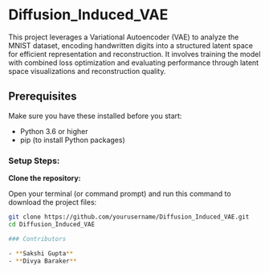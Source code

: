 # Diffusion_Induced_VAE
This project leverages a Variational Autoencoder (VAE) to analyze the MNIST dataset, encoding handwritten digits into a structured latent space for efficient representation and reconstruction. It involves training the model with combined loss optimization and evaluating performance through latent space visualizations and reconstruction quality.


## Prerequisites

Make sure you have these installed before you start:

- Python 3.6 or higher
- pip (to install Python packages)

### Setup Steps:

 **Clone the repository:**

   Open your terminal (or command prompt) and run this command to download the project files:

   ```bash
   git clone https://github.com/yourusername/Diffusion_Induced_VAE.git
   cd Diffusion_Induced_VAE

### Contributors

- **Sakshi Gupta** 
- **Divya Baraker** 
